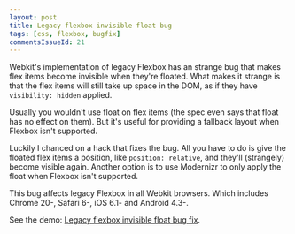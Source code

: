 ```yaml
---
layout: post
title: Legacy flexbox invisible float bug
tags: [css, flexbox, bugfix]
commentsIssueId: 21
---
```


Webkit's implementation of legacy Flexbox has an strange bug that makes flex items become invisible when they're floated. What makes it strange is that the flex items will still take up space in the DOM, as if they have `visibility: hidden` applied.

Usually you wouldn't use float on flex items (the spec even says that float has no effect on them). But it's useful for providing a fallback layout when Flexbox isn't supported.

Luckily I chanced on a hack that fixes the bug. All you have to do is give the floated flex items a position, like `position: relative`, and they'll (strangely) become visible again. Another option is to use Modernizr to only apply the float when Flexbox isn't supported.

This bug affects legacy Flexbox in all Webkit browsers. Which includes Chrome 20-, Safari 6-, iOS 6.1- and Android 4.3-.

<p data-height="350" data-theme-id="4385" data-slug-hash="rhlfd" data-default-tab="result" class="codepen">
    See the demo: <a href='/demos/legacy-flexbox-invisible-float-bug/'>Legacy flexbox invisible float bug fix</a>.
</p>
